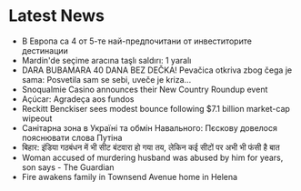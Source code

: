 # Latest News
-  В Европа са 4 от 5-те най-предпочитани от инвеститорите дестинации
-  Mardin'de seçime aracına taşlı saldırı: 1 yaralı
-  DARA BUBAMARA 40 DANA BEZ DEČKA! Pevačica otkriva zbog čega je sama: Posvetila sam se sebi, uveče je kriza...
-  Snoqualmie Casino announces their New Country Roundup event
-  Açúcar: Agradeça aos fundos
-  Reckitt Benckiser sees modest bounce following $7.1 billion market-cap wipeout
-  Санітарна зона в Україні та обмін Навального: Пєскову довелося пояснювати слова Путіна
-  बिहार: इंडिया गठबंधन में भी सीट बंटवारा हो गया तय, लेकिन कई सीटों पर अभी भी फंसी है बात
-  Woman accused of murdering husband was abused by him for years, son says - The Guardian
-  Fire awakens family in Townsend Avenue home in Helena
